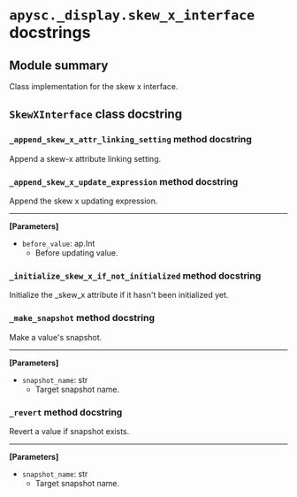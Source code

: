 # `apysc._display.skew_x_interface` docstrings

## Module summary

Class implementation for the skew x interface.

## `SkewXInterface` class docstring

### `_append_skew_x_attr_linking_setting` method docstring

Append a skew-x attribute linking setting.

### `_append_skew_x_update_expression` method docstring

Append the skew x updating expression.<hr>

**[Parameters]**

- `before_value`: ap.Int
  - Before updating value.

### `_initialize_skew_x_if_not_initialized` method docstring

Initialize the _skew_x attribute if it hasn't been initialized yet.

### `_make_snapshot` method docstring

Make a value's snapshot.<hr>

**[Parameters]**

- `snapshot_name`: str
  - Target snapshot name.

### `_revert` method docstring

Revert a value if snapshot exists.<hr>

**[Parameters]**

- `snapshot_name`: str
  - Target snapshot name.